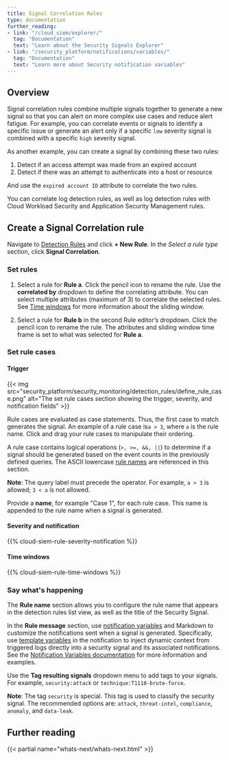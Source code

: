 ```yaml
---
title: Signal Correlation Rules
type: documentation
further_reading:
- link: "/cloud_siem/explorer/"
  tag: "Documentation"
  text: "Learn about the Security Signals Explorer"
- link: "/security_platform/notifications/variables/"
  tag: "Documentation"
  text: "Learn more about Security notification variables"
---
```


## Overview

Signal correlation rules combine multiple signals together to generate a new signal so that you can alert on more complex use cases and reduce alert fatigue. For example, you can correlate events or signals to identify a specific issue or generate an alert only if a specific `low` severity signal is combined with a specific `high` severity signal.

As another example, you can create a signal by combining these two rules:

1. Detect if an access attempt was made from an expired account
2. Detect if there was an attempt to authenticate into a host or resource

And use the `expired account ID` attribute to correlate the two rules. 

You can correlate log detection rules, as well as log detection rules with Cloud Workload Security and Application Security Management rules.

## Create a Signal Correlation rule

Navigate to [Detection Rules][1] and click **+ New Rule**. In the *Select a rule type* section, click **Signal Correlation**.

### Set rules

1. Select a rule for **Rule a**. Click the pencil icon to rename the rule. Use the **correlated by** dropdown to define the correlating attribute. You can select multiple attributes (maximum of 3) to correlate the selected rules. See [Time windows](#time-windows) for more information about the sliding window.

2. Select a rule for **Rule b** in the second Rule editor’s dropdown. Click the pencil icon to rename the rule. The attributes and sliding window time frame is set to what was selected for **Rule a**.

### Set rule cases

#### Trigger

{{< img src="security_platform/security_monitoring/detection_rules/define_rule_case.png" alt="The set rule cases section showing the trigger, severity, and notification fields" >}}

Rule cases are evaluated as case statements. Thus, the first case to match generates the signal. An example of a rule case is`a > 3`, where `a` is the rule name. Click and drag your rule cases to manipulate their ordering.

A rule case contains logical operations (`>, >=, &&, ||`) to determine if a signal should be generated based on the event counts in the previously defined queries. The ASCII lowercase [rule names](#set-rules) are referenced in this section.

**Note**: The query label must precede the operator. For example, `a > 3` is allowed; `3 < a` is not allowed.

Provide a **name**, for example "Case 1", for each rule case. This name is appended to the rule name when a signal is generated.

#### Severity and notification

{{% cloud-siem-rule-severity-notification %}}

#### Time windows

{{% cloud-siem-rule-time-windows %}}

### Say what's happening

The **Rule name** section allows you to configure the rule name that appears in the detection rules list view, as well as the title of the Security Signal.

In the **Rule message** section, use [notification variables][2] and Markdown to customize the notifications sent when a signal is generated. Specifically, use [template variables][3] in the notification to inject dynamic context from triggered logs directly into a security signal and its associated notifications. See the [Notification Variables documentation][2] for more information and examples.

Use the **Tag resulting signals** dropdown menu to add tags to your signals. For example, `security:attack` or `technique:T1110-brute-force`.


**Note**: The tag `security` is special. This tag is used to classify the security signal. The recommended options are: `attack`, `threat-intel`, `compliance`, `anomaly`, and `data-leak`.

## Further reading

{{< partial name="whats-next/whats-next.html" >}}

[1]: https://app.datadoghq.com/security/configuration/rules
[2]: /security_platform/notifications/variables/
[3]: /security_platform/notifications/variables/#template-variables
